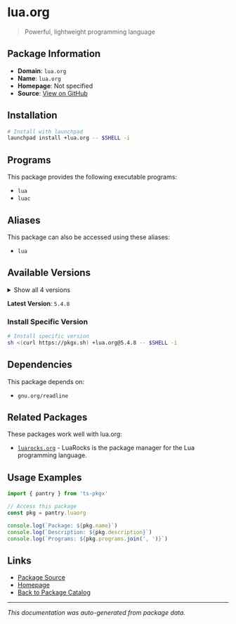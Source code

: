 # lua.org

> Powerful, lightweight programming language

## Package Information

- **Domain**: `lua.org`
- **Name**: `lua.org`
- **Homepage**: Not specified
- **Source**: [View on GitHub](https://github.com/pkgxdev/pantry/tree/main/projects/lua.org/package.yml)

## Installation

```bash
# Install with launchpad
launchpad install +lua.org -- $SHELL -i
```

## Programs

This package provides the following executable programs:

- `lua`
- `luac`

## Aliases

This package can also be accessed using these aliases:

- `lua`

## Available Versions

<details>
<summary>Show all 4 versions</summary>

- `5.4.8`, `5.4.7`, `5.4.6`, `5.4.4`

</details>

**Latest Version**: `5.4.8`

### Install Specific Version

```bash
# Install specific version
sh <(curl https://pkgx.sh) +lua.org@5.4.8 -- $SHELL -i
```

## Dependencies

This package depends on:

- `gnu.org/readline`

## Related Packages

These packages work well with lua.org:

- [`luarocks.org`](luarocksorg.md) - LuaRocks is the package manager for the Lua programming language.

## Usage Examples

```typescript
import { pantry } from 'ts-pkgx'

// Access this package
const pkg = pantry.luaorg

console.log(`Package: ${pkg.name}`)
console.log(`Description: ${pkg.description}`)
console.log(`Programs: ${pkg.programs.join(', ')}`)
```

## Links

- [Package Source](https://github.com/pkgxdev/pantry/tree/main/projects/lua.org/package.yml)
- [Homepage](#)
- [Back to Package Catalog](../package-catalog.md)

---

*This documentation was auto-generated from package data.*
